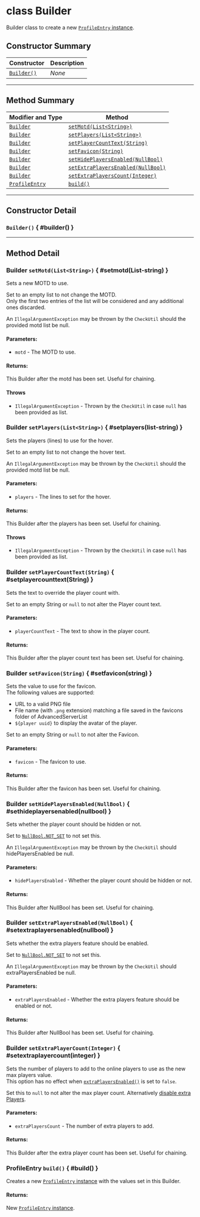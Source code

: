 # <span class="api-type__primitive">class</span> Builder

Builder class to create a new [`ProfileEntry` instance](index.md).

## Constructor Summary

| Constructor               | Description |
|---------------------------|-------------|
| [`Builder()`](#builder()) | *None*      |

----

## Method Summary

| Modifier and Type                              | Method                                                                  |
|------------------------------------------------|-------------------------------------------------------------------------|
| [`Builder`](#setmotd(list-string))             | [`setMotd(List<String>)`](#setmotd(list-string))                        |
| [`Builder`](#setplayers(list-string))          | [`setPlayers(List<String>)`](#setplayers(list-string))                  |
| [`Builder`](#setplayercounttext(string))       | [`setPlayerCountText(String)`](#setplayercounttext(string))             |
| [`Builder`](#setfavicon(string))               | [`setFavicon(String)`](#setfavicon(string))                             |
| [`Builder`](#sethideplayersenabled(nullbool))  | [`setHidePlayersEnabled(NullBool)`](#sethideplayersenabled(nullbool))   |
| [`Builder`](#setextraplayersenabled(nullbool)) | [`setExtraPlayersEnabled(NullBool)`](#setextraplayersenabled(nullbool)) |
| [`Builder`](#setextraplayerscount(integer))    | [`setExtraPlayersCount(Integer)`](#setextraplayerscount(integer))       |
| [`ProfileEntry`](#build())                     | [`build()`](#build())                                                   |

----

## Constructor Detail

### `Builder()` { #builder() }

----

## Method Detail

### <span class="api-type__class">Builder</span> `setMotd(List<String>)` { #setmotd(List-string) }

Sets a new MOTD to use.

Set to an empty list to not change the MOTD.  
Only the first two entries of the list will be considered and any additional ones discarded.

An `IllegalArgumentException` may be thrown by the `CheckUtil` should the provided motd list be null.

<h4>Parameters:</h4>

- <span class="api__not-null"></span> `motd` - The MOTD to use.

<h4>Returns:</h4>

This Builder after the motd has been set. Useful for chaining.

<h4>Throws</h4>

- `IllegalArgumentException` - Thrown by the `CheckUtil` in case `null` has been provided as list.

### <span class="api-type__class">Builder</span> `setPlayers(List<String>)` { #setplayers(list-string) }

Sets the players (lines) to use for the hover.

Set to an empty list to not change the hover text.

An `IllegalArgumentException` may be thrown by the `CheckUtil` should the provided motd list be null.

<h4>Parameters:</h4>

- <span class="api__not-null"></span> `players` - The lines to set for the hover.

<h4>Returns:</h4>

This Builder after the players has been set. Useful for chaining.

<h4>Throws</h4>

- `IllegalArgumentException` - Thrown by the `CheckUtil` in case `null` has been provided as list.

### <span class="api-type__class">Builder</span> `setPlayerCountText(String)` { #setplayercounttext(String) }

Sets the text to override the player count with.

Set to an empty String or `null` to not alter the Player count text.

<h4>Parameters:</h4>

- <span class="api__nullable"></span> `playerCountText` - The text to show in the player count.

<h4>Returns:</h4>

This Builder after the player count text has been set. Useful for chaining.

### <span class="api-type__class">Builder</span> `setFavicon(String)` { #setfavicon(string) }

Sets the value to use for the favicon.  
The following values are supported:

- URL to a valid PNG file
- File name (with `.png` extension) matching a file saved in the favicons folder of AdvancedServerList
- `${player uuid}` to display the avatar of the player.

Set to an empty String or `null` to not alter the Favicon.

<h4>Parameters:</h4>

- <span class="api__nullable"></span> `favicon` - The favicon to use.

<h4>Returns:</h4>

This Builder after the favicon has been set. Useful for chaining.

### <span class="api-type__class">Builder</span> `setHidePlayersEnabled(NullBool)` { #sethideplayersenabled(nullbool) }

Sets whether the player count should be hidden or not.

Set to [`NullBool.NOT_SET`](../../objects/nullbool.md#not_set) to not set this.

An `IllegalArgumentException` may be thrown by the `CheckUtil` should hidePlayersEnabled be null.

<h4>Parameters:</h4>

- <span class="api__not-null"></span> `hidePlayersEnabled` - Whether the player count should be hidden or not.

<h4>Returns:</h4>

This Builder after NullBool has been set. Useful for chaining.

### <span class="api-type__class">Builder</span> `setExtraPlayersEnabled(NullBool)` { #setextraplayersenabled(nullbool) }

Sets whether the extra players feature should be enabled.

Set to [`NullBool.NOT_SET`](../../objects/nullbool.md#not_set) to not set this.

An `IllegalArgumentException` may be thrown by the `CheckUtil` should extraPlayersEnabled be null.

<h4>Parameters:</h4>

- <span class="api__not-null"></span> `extraPlayersEnabled` - Whether the extra players feature should be enabled or not.

<h4>Returns:</h4>

This Builder after NullBool has been set. Useful for chaining.

### <span class="api-type__class">Builder</span> `setExtraPlayerCount(Integer)` { #setextraplayercount(integer) }

Sets the number of players to add to the online players to use as the new max players value.  
This option has no effect when [`extraPlayersEnabled()`](index.md#extraplayersenabled()) is set to `false`.

Set this to `null` to not alter the max player count. Alternatively [disable extra Players](#setextraplayersenabled(nullbool)).

<h4>Parameters:</h4>

- <span class="api__nullable"></span> `extraPlayersCount` - The number of extra players to add.

<h4>Returns:</h4>

This Builder after the extra player count has been set. Useful for chaining.

### <span class="api-type__class">ProfileEntry</span> `build()` { #build() }

Creates a new [`ProfileEntry` instance](index.md) with the values set in this Builder.

<h4>Returns:</h4>

New [`ProfileEntry` instance](index.md).
